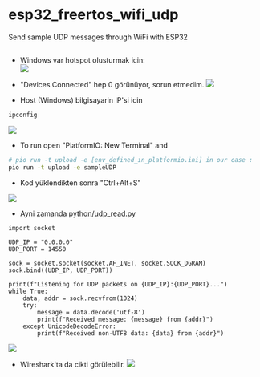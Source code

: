 # esp32_freertos_wifi_udp
Send sample  UDP messages through WiFi with ESP32

## 

- Windows var hotspot olusturmak icin:  
![](docs/1_mobile_hotspot.png)

- "Devices Connected"  hep 0 görünüyor, sorun etmedim.
![](docs/2_mobile_hotspot.png)

- Host (Windows) bilgisayarin IP'si icin

```bash
ipconfig
```
![](docs/3_mobile_hotspot.png)


- To run open "PlatformIO: New Terminal" and 

```bash
# pio run -t upload -e [env_defined_in_platformio.ini] in our case :
pio run -t upload -e sampleUDP
```

- Kod yüklendikten  sonra "Ctrl+Alt+S"

![](docs/4_serial.png)

- Ayni zamanda  [python/udp_read.py](python/udp_read.py)
```
import socket

UDP_IP = "0.0.0.0"
UDP_PORT = 14550

sock = socket.socket(socket.AF_INET, socket.SOCK_DGRAM)
sock.bind((UDP_IP, UDP_PORT))

print(f"Listening for UDP packets on {UDP_IP}:{UDP_PORT}...")
while True:
    data, addr = sock.recvfrom(1024)
    try:
        message = data.decode('utf-8')
        print(f"Received message: {message} from {addr}")
    except UnicodeDecodeError:
        print(f"Received non-UTF8 data: {data} from {addr}")
```

![](docs/5_python.png)

- Wireshark'ta da cikti görülebilir.
![](docs/6_wireshark.png)